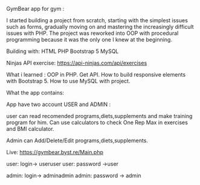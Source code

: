 GymBear app for gym :

I started building a project from scratch, starting with the simplest issues such as forms, gradually moving on and mastering the increasingly difficult issues with PHP. The project was reworked into OOP with procedural programming because it was the only one I knew at the beginning.

Building with:
HTML
PHP
Bootstrap 5
MySQL

Ninjas API exercise:
https://api-ninjas.com/api/exercises


What i learned :
OOP in PHP.
Get API.
How to build responsive elements with Bootstrap 5.
How to use MySQL with project.


What the app contains:

App have two account USER and ADMIN :

user can read recomended programs,diets,supplements and make training program for him. 
Can use calculators to check One Rep Max in exercises and BMI calculator.

Admin can Add/Delete/Edit programs,diets,supplements. 

Live: https://gymbear.byst.re/Main.php

user: login-> useruser
user: password ->user

admin: login-> adminadmin
admin: password -> admin
